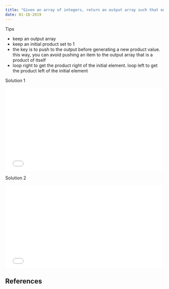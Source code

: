 ```yaml
---
title: "Given an array of integers, return an output array such that output[i] is equal to the product of all the elements in the array other than itself. (Solve this in O(n) without division"
date: 01-18-2019
---
```


Tips
- keep an output array
- keep an initial product set to 1
- the key is to push to the output before generating a new product value. this way, you can avoid pushing an item to the output array that is a product of itself
- loop right to get the product right of the initial element. loop left to get the product left of the initial element

Solution 1

<iframe height="265" style="width: 100%;" scrolling="no" title="Product except itself (Solution 1)" src="//codepen.io/ozywuli/embed/YBWdEQ/?height=265&theme-id=dark&default-tab=js,result" frameborder="no" allowtransparency="true" allowfullscreen="true">
  See the Pen <a href='https://codepen.io/ozywuli/pen/YBWdEQ/'>Product except itself (Solution 1)</a> by ozywuli
  (<a href='https://codepen.io/ozywuli'>@ozywuli</a>) on <a href='https://codepen.io'>CodePen</a>.
</iframe>

Solution 2

<iframe height="265" style="width: 100%;" scrolling="no" title="Product except itself (Solution 2)" src="//codepen.io/ozywuli/embed/jdrdrE/?height=265&theme-id=dark&default-tab=js,result" frameborder="no" allowtransparency="true" allowfullscreen="true">
  See the Pen <a href='https://codepen.io/ozywuli/pen/jdrdrE/'>Product except itself (Solution 2)</a> by ozywuli
  (<a href='https://codepen.io/ozywuli'>@ozywuli</a>) on <a href='https://codepen.io'>CodePen</a>.
</iframe>

## References

[]()